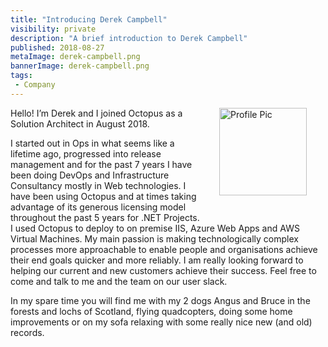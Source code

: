 ```yaml
---
title: "Introducing Derek Campbell"
visibility: private
description: "A brief introduction to Derek Campbell"
published: 2018-08-27
metaImage: derek-campbell.png
bannerImage: derek-campbell.png
tags:
 - Company
---
```

<div style="float: right; margin: 30px; margin-top: 0">
<img alt="Profile Pic" src="https://i.octopus.com/site/team/derek-od.jpeg" height="140" width="140" />
</div>

Hello!  I’m Derek and I joined Octopus as a Solution Architect in August 2018. 
 
I started out in Ops in what seems like a lifetime ago, progressed into release management and for the past 7 years I have been doing DevOps and Infrastructure Consultancy mostly in Web technologies. I have been using Octopus and at times taking advantage of its generous licensing model throughout the past 5 years for .NET Projects. I used Octopus to deploy to on premise IIS, Azure Web Apps and AWS Virtual Machines. My main passion is making technologically complex processes more approachable to enable people and organisations achieve their end goals quicker and more reliably. I am really looking forward to helping our current and new customers achieve their success.  Feel free to come and talk to me and the team on our user slack.
 
In my spare time you will find me with my 2 dogs Angus and Bruce in the forests and lochs of Scotland, flying quadcopters, doing some home improvements or on my sofa relaxing with some really nice new (and old) records.
